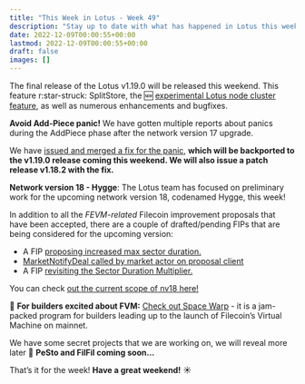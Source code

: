 ```yaml
---
title: "This Week in Lotus - Week 49"
description: "Stay up to date with what has happened in Lotus this week"
date: 2022-12-09T00:00:55+00:00
lastmod: 2022-12-09T00:00:55+00:00
draft: false
images: []
---
```


The final release of the Lotus v1.19.0 will be released this weekend. This feature r:star-struck: SplitStore, the :new: [experimental Lotus node cluster feature](https://lotus.filecoin.io/lotus/configure/clusters/), as well as numerous enhancements and bugfixes.

**Avoid Add-Piece panic!**
We have gotten multiple reports about panics during the AddPiece phase after the network version 17 upgrade.

We have [issued and merged a fix for the panic](https://github.com/filecoin-project/lotus/pull/9822), **which will be backported to the v1.19.0 release coming this weekend. We will also issue a patch release v1.18.2 with the fix.**

**Network version 18 - Hygge**:
The Lotus team has focused on preliminary work for the upcoming network version 18, codenamed Hygge, this week!

In addition to all the *FEVM-related* Filecoin improvement proposals that have been accepted, there are a couple of drafted/pending FIPs that are being considered for the upcoming version:

- A FIP [proposing increased max sector duration.](https://github.com/filecoin-project/FIPs/blob/7a098c8003ff559d6a9a66663967c14ef0026c01/FIPS/fip-xxxx-sector-commitment-duration.md)
- [MarketNotifyDeal called by market actor on proposal client](https://github.com/filecoin-project/FIPs/discussions/549)
- A FIP [revisiting the Sector Duration Multiplier.](https://github.com/filecoin-project/FIPs/discussions/554)

You can check [out the current scope of nv18 here!](https://github.com/filecoin-project/core-devs/discussions/115)

:milky_way: **For builders excited about FVM:**
[Check out Space Warp](https://spacewarp.fvm.dev/) - it is a jam-packed program for builders leading up to the launch of Filecoin’s Virtual Machine on mainnet.

We have some secret projects that we are working on, we will reveal more later :shushing_face: **PeSto and FilFil coming soon...**

That’s it for the week! **Have a great weekend!** :sunny: